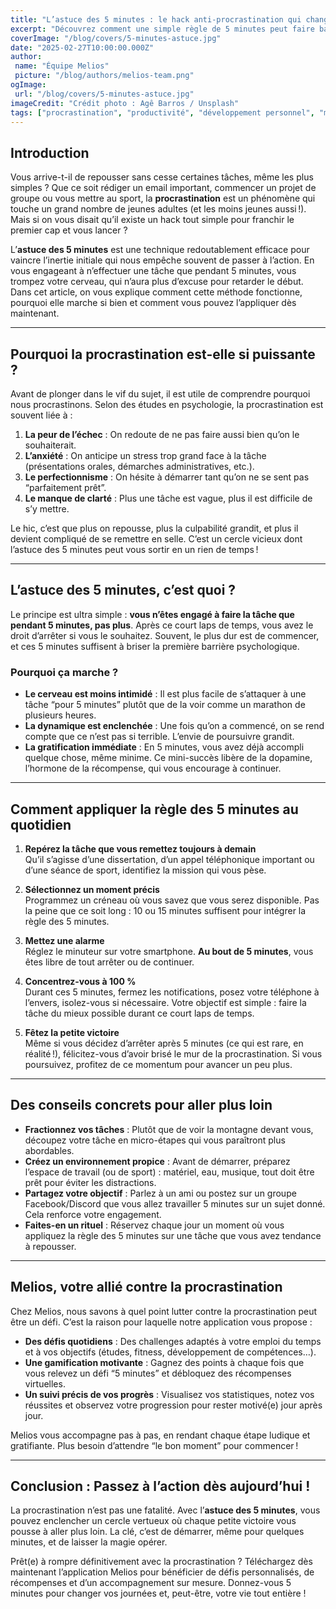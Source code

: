 ```yaml
---
title: "L’astuce des 5 minutes : le hack anti-procrastination qui change tout"
excerpt: "Découvrez comment une simple règle de 5 minutes peut faire basculer vos journées de l'inertie vers l'action."
coverImage: "/blog/covers/5-minutes-astuce.jpg"
date: "2025-02-27T10:00:00.000Z"
author:
 name: "Équipe Melios"
 picture: "/blog/authors/melios-team.png"
ogImage:
 url: "/blog/covers/5-minutes-astuce.jpg"
imageCredit: "Crédit photo : Agê Barros / Unsplash"
tags: ["procrastination", "productivité", "développement personnel", "motivation"]
---
```


## Introduction

Vous arrive-t-il de repousser sans cesse certaines tâches, même les plus simples ? Que ce soit rédiger un email important, commencer un projet de groupe ou vous mettre au sport, la **procrastination** est un phénomène qui touche un grand nombre de jeunes adultes (et les moins jeunes aussi !). Mais si on vous disait qu’il existe un hack tout simple pour franchir le premier cap et vous lancer ?

L’**astuce des 5 minutes** est une technique redoutablement efficace pour vaincre l’inertie initiale qui nous empêche souvent de passer à l’action. En vous engageant à n’effectuer une tâche que pendant 5 minutes, vous trompez votre cerveau, qui n’aura plus d’excuse pour retarder le début. Dans cet article, on vous explique comment cette méthode fonctionne, pourquoi elle marche si bien et comment vous pouvez l’appliquer dès maintenant.

---

## Pourquoi la procrastination est-elle si puissante ?

Avant de plonger dans le vif du sujet, il est utile de comprendre pourquoi nous procrastinons. Selon des études en psychologie, la procrastination est souvent liée à :

1. **La peur de l’échec** : On redoute de ne pas faire aussi bien qu’on le souhaiterait.
2. **L’anxiété** : On anticipe un stress trop grand face à la tâche (présentations orales, démarches administratives, etc.).
3. **Le perfectionnisme** : On hésite à démarrer tant qu’on ne se sent pas “parfaitement prêt”.
4. **Le manque de clarté** : Plus une tâche est vague, plus il est difficile de s’y mettre.

Le hic, c’est que plus on repousse, plus la culpabilité grandit, et plus il devient compliqué de se remettre en selle. C’est un cercle vicieux dont l’astuce des 5 minutes peut vous sortir en un rien de temps !

---

## L’astuce des 5 minutes, c’est quoi ?

Le principe est ultra simple : **vous n’êtes engagé à faire la tâche que pendant 5 minutes, pas plus**. Après ce court laps de temps, vous avez le droit d’arrêter si vous le souhaitez. Souvent, le plus dur est de commencer, et ces 5 minutes suffisent à briser la première barrière psychologique.

### Pourquoi ça marche ?

- **Le cerveau est moins intimidé** : Il est plus facile de s’attaquer à une tâche “pour 5 minutes” plutôt que de la voir comme un marathon de plusieurs heures.
- **La dynamique est enclenchée** : Une fois qu’on a commencé, on se rend compte que ce n’est pas si terrible. L’envie de poursuivre grandit.
- **La gratification immédiate** : En 5 minutes, vous avez déjà accompli quelque chose, même minime. Ce mini-succès libère de la dopamine, l’hormone de la récompense, qui vous encourage à continuer.

---

## Comment appliquer la règle des 5 minutes au quotidien

1. **Repérez la tâche que vous remettez toujours à demain**  
   Qu’il s’agisse d’une dissertation, d’un appel téléphonique important ou d’une séance de sport, identifiez la mission qui vous pèse.

2. **Sélectionnez un moment précis**  
   Programmez un créneau où vous savez que vous serez disponible. Pas la peine que ce soit long : 10 ou 15 minutes suffisent pour intégrer la règle des 5 minutes.

3. **Mettez une alarme**  
   Réglez le minuteur sur votre smartphone. **Au bout de 5 minutes**, vous êtes libre de tout arrêter ou de continuer.

4. **Concentrez-vous à 100 %**  
   Durant ces 5 minutes, fermez les notifications, posez votre téléphone à l’envers, isolez-vous si nécessaire. Votre objectif est simple : faire la tâche du mieux possible durant ce court laps de temps.

5. **Fêtez la petite victoire**  
   Même si vous décidez d’arrêter après 5 minutes (ce qui est rare, en réalité !), félicitez-vous d’avoir brisé le mur de la procrastination. Si vous poursuivez, profitez de ce momentum pour avancer un peu plus.

---

## Des conseils concrets pour aller plus loin

- **Fractionnez vos tâches** : Plutôt que de voir la montagne devant vous, découpez votre tâche en micro-étapes qui vous paraîtront plus abordables.
- **Créez un environnement propice** : Avant de démarrer, préparez l’espace de travail (ou de sport) : matériel, eau, musique, tout doit être prêt pour éviter les distractions.
- **Partagez votre objectif** : Parlez à un ami ou postez sur un groupe Facebook/Discord que vous allez travailler 5 minutes sur un sujet donné. Cela renforce votre engagement.
- **Faites-en un rituel** : Réservez chaque jour un moment où vous appliquez la règle des 5 minutes sur une tâche que vous avez tendance à repousser.

---

## Melios, votre allié contre la procrastination

Chez Melios, nous savons à quel point lutter contre la procrastination peut être un défi. C’est la raison pour laquelle notre application vous propose :

- **Des défis quotidiens** : Des challenges adaptés à votre emploi du temps et à vos objectifs (études, fitness, développement de compétences…).
- **Une gamification motivante** : Gagnez des points à chaque fois que vous relevez un défi “5 minutes” et débloquez des récompenses virtuelles.
- **Un suivi précis de vos progrès** : Visualisez vos statistiques, notez vos réussites et observez votre progression pour rester motivé(e) jour après jour.

Melios vous accompagne pas à pas, en rendant chaque étape ludique et gratifiante. Plus besoin d’attendre “le bon moment” pour commencer !

---

## Conclusion : Passez à l’action dès aujourd’hui !

La procrastination n’est pas une fatalité. Avec l’**astuce des 5 minutes**, vous pouvez enclencher un cercle vertueux où chaque petite victoire vous pousse à aller plus loin. La clé, c’est de démarrer, même pour quelques minutes, et de laisser la magie opérer.

Prêt(e) à rompre définitivement avec la procrastination ? Téléchargez dès maintenant l’application Melios pour bénéficier de défis personnalisés, de récompenses et d’un accompagnement sur mesure. Donnez-vous 5 minutes pour changer vos journées et, peut-être, votre vie tout entière !
